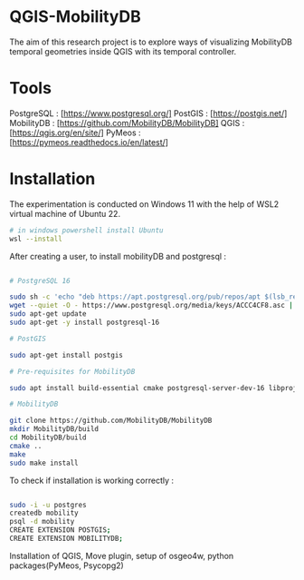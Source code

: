 # QGIS-MobilityDB
The aim of this research project is to explore ways of visualizing MobilityDB temporal geometries inside QGIS with its temporal controller.

# Tools

PostgreSQL : [https://www.postgresql.org/]
PostGIS : [https://postgis.net/]
MobilityDB : [https://github.com/MobilityDB/MobilityDB]
QGIS : [https://qgis.org/en/site/]
PyMeos : [https://pymeos.readthedocs.io/en/latest/]



# Installation 

The experimentation is conducted on Windows 11 with the help of WSL2 virtual machine of Ubuntu 22.



```bash
# in windows powershell install Ubuntu
wsl --install

```

After creating a user, to install mobilityDB and postgresql :

```bash

# PostgreSQL 16

sudo sh -c 'echo "deb https://apt.postgresql.org/pub/repos/apt $(lsb_release -cs)-pgdg main" > /etc/apt/sources.list.d/pgdg.list'
wget --quiet -O - https://www.postgresql.org/media/keys/ACCC4CF8.asc | sudo apt-key add -
sudo apt-get update
sudo apt-get -y install postgresql-16

# PostGIS

sudo apt-get install postgis

# Pre-requisites for MobilityDB

sudo apt install build-essential cmake postgresql-server-dev-16 libproj-dev libjson-c-dev libgsl-dev libgeos-dev

# MobilityDB

git clone https://github.com/MobilityDB/MobilityDB
mkdir MobilityDB/build
cd MobilityDB/build
cmake ..
make
sudo make install

```

To check if installation is working correctly :


```bash

sudo -i -u postgres
createdb mobility
psql -d mobility
CREATE EXTENSION POSTGIS;
CREATE EXTENSION MOBILITYDB;

```


Installation of QGIS, Move plugin, setup of osgeo4w, python packages(PyMeos, Psycopg2)

